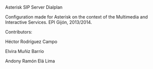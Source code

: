 Asterisk SIP Server Dialplan

Configuration made for Asterisk on the context of the Multimedia and Interactive Services.
EPI Gijón, 2013/2014.

Contributors:

Héctor Rodríguez Campo

Elvira Muñiz Barrio

Andony Ramón Elá Lima
